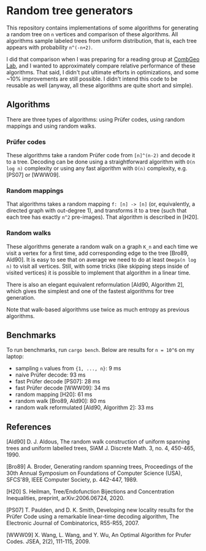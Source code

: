 # Random tree generators

This repository contains implementations of some algorithms for generating a random tree on `n` vertices and comparison of these algorithms. All algorithms sample labeled trees from uniform distribution, that is, each tree appears with probability `n^(-n+2)`.

I did that comparison when I was preparing for a reading group at [CombGeo Lab](https://combgeo.org/en/), and I wanted to approximately compare relative performance of these algorithms. That said, I didn't put ultimate efforts in optimizations, and some ~10% improvements are still possible. I didn't intend this code to be reusable as well (anyway, all these algorithms are quite short and simple).


## Algorithms

There are three types of algorithms: using Prüfer codes, using random mappings and using random walks.


### Prüfer codes

These algorithms take a random Prüfer code from `[n]^(n-2)` and decode it to a tree. Decoding can be done using a straightforward algorithm with `O(n log n)` complexity or using any fast algorithm with `O(n)` complexity, e.g. [PS07] or [WWW09].

### Random mappings

That algorithms takes a random mapping `f: [n] -> [n]` (or, equivalently, a directed graph with out-degree 1), and transforms it to a tree (such that each tree has exactly `n^2` pre-images). That algorithm is described in [H20].

### Random walks

These algorithms generate a random walk on a graph `K_n` and each time we visit a vertex for a first time, add corresponding edge to the tree [Bro89, Ald90]. It is easy to see that on average we need to do at least `Omega(n log n)` to visit all vertices. Still, with some tricks (like skipping steps inside of visited vertices) it is possible to implement that algorithm in a linear time.

There is also an elegant equivalent reformulation [Ald90, Algorithm 2], which gives the simplest and one of the fastest algorithms for tree generation.

Note that walk-based algorithms use twice as much entropy as previous algorithms.

## Benchmarks

To run benchmarks, run `cargo bench`. Below are results for `n = 10^6` on my laptop:

- sampling `n` values from `{1, ..., n}`: 9 ms
- naive Prüfer decode: 93 ms
- fast Prüfer decode [PS07]: 28 ms
- fast Prüfer decode [WWW09]: 34 ms
- random mapping [H20]: 61 ms
- random walk [Bro89, Ald90]: 80 ms
- random walk reformulated [Ald90, Algorithm 2]: 33 ms


## References

[Ald90] D. J. Aldous, The random walk construction of uniform spanning trees and uniform labelled trees, SIAM J. Discrete Math. 3, no. 4, 450-465, 1990.

[Bro89] A. Broder, Generating random spanning trees, Proceedings of the 30th Annual Symposium on Foundations of Computer Science (USA), SFCS'89, IEEE Computer Society, p. 442-447, 1989.

[H20] S. Heilman, Tree/Endofunction Bijections and Concentration Inequalities, preprint, arXiv:2006.06724, 2020.

[PS07] T. Paulden, and D. K. Smith, Developing new locality results for the Prüfer Code using a remarkable linear-time decoding algorithm, The Electronic Journal of Combinatorics, R55-R55, 2007.

[WWW09] X. Wang, L. Wang, and Y. Wu, An Optimal Algorithm for Prufer Codes. JSEA, 2(2), 111-115, 2009.